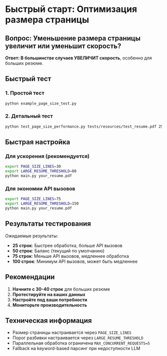 # Быстрый старт: Оптимизация размера страницы

## Вопрос: Уменьшение размера страницы увеличит или уменьшит скорость?

**Ответ: В большинстве случаев УВЕЛИЧИТ скорость**, особенно для больших резюме.

## Быстрый тест

### 1. Простой тест
```bash
python example_page_size_test.py
```

### 2. Детальный тест
```bash
python test_page_size_performance.py tests/resources/test_resume.pdf 25 50 75 100
```

## Быстрая настройка

### Для ускорения (рекомендуется)
```bash
export PAGE_SIZE_LINES=30
export LARGE_RESUME_THRESHOLD=80
python main.py your_resume.pdf
```

### Для экономии API вызовов
```bash
export PAGE_SIZE_LINES=75
export LARGE_RESUME_THRESHOLD=150
python main.py your_resume.pdf
```

## Результаты тестирования

Ожидаемые результаты:
- **25 строк**: Быстрее обработка, больше API вызовов
- **50 строк**: Баланс (текущий по умолчанию)
- **75 строк**: Меньше API вызовов, медленнее обработка
- **100 строк**: Минимум API вызовов, может быть медленнее

## Рекомендации

1. **Начните с 30-40 строк** для больших резюме
2. **Протестируйте на ваших данных**
3. **Настройте под ваши потребности**
4. **Мониторьте производительность**

## Техническая информация

- Размер страницы настраивается через `PAGE_SIZE_LINES`
- Порог разбивки настраивается через `LARGE_RESUME_THRESHOLD`
- Параллельная обработка ограничена `MAX_CONCURRENT_REQUESTS=5`
- Fallback на keyword-based парсинг при недоступности LLM
